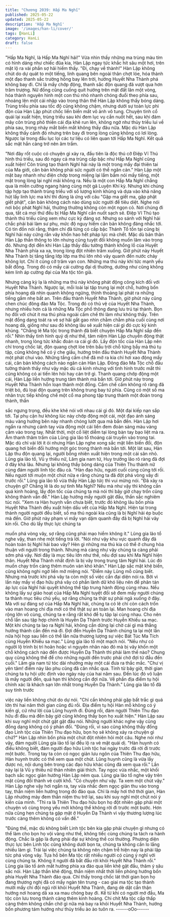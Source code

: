 ```yaml
---
title: "Chương 2039: Hấp Ma Nghĩ"
published: 2025-05-22
updated: 2025-05-22
description: 'Hấp Ma Nghĩ'
image: '/images/han-li/cover/'
tags: [HanLi]
category: HanLi
draft: false
---
```


"Hấp Ma Nghĩ, là Hấp Ma Nghĩ hải!"
Vừa nhìn thấy những ma trùng màu tím có hình dáng như chiếc
đũa kia, Hàn Lập ngay tức khắc hít sâu một hơi, trên mặt lộ ra vài
phần sợ hãi hiếm thấy.
"Đi, chạy về thành!" Hàn Lập không chút do dự quát to một tiếng,
linh quang bên ngoài thân chợt lóe, hóa thành một đạo thanh sắc
trường hồng bay lên trời, hướng Huyết Nha Thành phá không bay
đi.
Chỉ là mấy chớp động, thanh sắc độn quang đã vượt qua hơn
trăm trượng.
Nữ đồng cũng cuống quít hướng trên mặt đất lăn một vòng, hóa
thành nguyên hình một con thú nhỏ nhanh chóng đuổi theo phía
sau, nhoáng lên một cái nhập vào trong thân thể Hàn Lập không
thấy bóng dáng.
Trùng triều phía sau tốc độ cũng không chậm, nhưng dưới sự
toàn lực phi độn của Hàn Lập phút chốc liền biến mất vô ảnh vô
tung.
Chuyện tình cổ quái lại xuất hiện, trùng triều sau khi đem lục vụ
cắn nuốt hết, sau khi đám mây côn trùng phô thiên cái địa khẽ run
lên, không ngờ như thủy triều lui về phía sau, trong nháy mắt biến
mất không thấy đâu nữa.
Mặc dù Hàn Lập không thấy cảnh đó nhưng trên bay đi trong lòng
cũng không có lơi lỏng. Ngược lại trong đầu lục lọi các tư liệu có
liên quan tới Hấp Ma Nghĩ. Kết quả sắc mặt hắn càng trở nên âm
trầm.

"Nơi đây rốt cuộc có chuyện gì xảy ra, đầu tiên là độc thú cỡ Điệp
Vĩ Thú hình thú triều, sau đó ngay cả ma trùng cấp bậc như Hấp
Ma Nghĩ cũng xuất hiện! Côn trùng tạo thành Nghĩ hải này là một
trong mấy đại thiên tai của Ma giới, căn bản không phải sức người
có thể ngăn cản." Hàn Lập một mặt bay nhanh như điện chớp
trong miệng lại lẩm bẩm nói mấy tiếng, một mặt trong lòng lại nghĩ
mãi không ra.
Nếu là một con Hấp Ma Nghĩ chẳng qua là miễn cưỡng ngang
hàng cùng một gã Luyện Khí kỳ. Nhưng khi chúng tập hợp tạo
thành trùng triều với số lượng kinh khủng và dựa vào khả năng
hút lấy linh lực ma khí thì đúng là ứng với câu "Gặp ma giết ma,
gặp phật giết phật", căn bản không cách nào dùng sức người để
tiêu diệt.
Nghe nói nơi bộc phát Nghĩ hải, thường thường không còn một
ngọn cỏ. Nơi chúng đi qua, tất cả mọi thứ đều bị Hấp Ma Nghĩ
cắn nuốt sạch sẽ.
Điệp Vĩ Thú tạo thành thú triều cũng xem như cực kỳ đáng sợ.
Nhưng so sánh với Nghĩ hải chắc phải bái làm sư phụ, mức độ
nguy hiểm căn bản không đáng nhắc tới.
Có tin đồn nói rằng, thậm chí đã từng có cấp bậc Thánh Tổ tồn tại
cũng bị Nghĩ hải này cứng rắn vây khốn hao hết pháp lực mà
chết.
Mặc dù bản thân Hàn Lập thần thông to lớn nhưng cũng tuyệt đối
không muốn lâm vào trong đó.
Nhưng đợi đến khi Hàn Lập thấy đầu tường thành khổng lồ của
Huyết Nha Thành phía xa xa, trong lòng đột nhiên trầm xuống.
Giờ phút này Huyết Nha Thành bị tầng tầng lớp lớp ma thú lớn
nhỏ vây quanh đến nước chảy không lọt. Chí ít cũng cỡ trăm vạn
con.
Những ma thú này khí tức mạnh yếu bất đồng. Trong đó có mấy
cái cường đại dị thường, dường như cũng không kém linh áp
cường đại của Ma tộc tôn giả.

Nhưng càng kỳ lạ là những ma thú này không phát động công
kích đối với Huyết Nha Thành. Ngược lại, mỗi loài lại tập trung lại
một chỗ, hướng bốn phía hoang dã nhìn quanh không ngừng,
thỉnh thoảng lại phát ra những tiếng gầm nhẹ bất an.
Trên đầu thành Huyết Nha Thành, giờ phút này cũng chen chúc
đông đảo Ma Tộc.
Trong đó có thủ vệ của Huyết Nha Thành, nhưng nhiều hơn cả là
những Ma Tộc phổ thông đang lưu trú tại thành.
Bọn họ đối với chút ít ma thú phía ngoài cấm chế thì làm như
không thấy. Trên mặt đồng dạng toát ra vẻ sợ hãi gắt gao nhìn
chằm chằm phía cuối cùng nơi hoang dã, giống như sau đó
không lâu sẽ xuất hiện cái gì đó cực kỳ kinh khủng.
"Chẳng lẽ Ma tộc trong thành đã biết chuyện Hấp Ma Nghĩ sắp
đến rồi." Nhìn thấy tình hình quỷ dị như thế, tâm niệm Hàn Lập
chuyển động thật nhanh, trong lòng tức khắc đoán ra cái gì đó.
Lấy độn tốc của Hàn Lập nên chỉ trong chốc lát, độn quang chợt
lóe trên bầu trời chỗ từng bầy mà thú tụ tập, cũng không hề có ý
che giấu, hướng trên đầu thành Huyết Nha Thành một phát chui
vào.
Những tầng cấm chế đã mở ra kia chỉ hơi xao động mấy cái, căn
bản không cách nào ngăn cản Hàn Lập.
Đông đảo Ma Tộc chỗ đầu tường thành thấy như vậy mặc dù cả
kinh nhưng với tình hình trước mắt thì cũng không có ai tiến lên
hỏi hay cản trở gì.
Thanh quang chớp động một cái, Hàn Lập liền hướng trung tâm
thành mà bắn tới.
Giờ phút này trong Huyết Nha Thành hỗn loạn thành một đống.
Cấm chế cấm không rõ ràng đã triệt bỏ, đủ loại độn quang trên
không trung bay tứ phía. Cũng có một số ma nhân trực tiếp khống
chế một cổ ma phong tập trung thành một đoàn trong thành, thần

sắc ngưng trọng, đều khe khẽ nói với nhau cái gì đó.
Một đại kiếp nạn sắp tới.
Tại phụ cận hư không lúc này chớp động một cái, một đạo ánh
sáng màu vàng hướng bên này nhanh chóng lướt qua mà bắn
đến.
Hàn Lập hơi ngẩn ra nhưng cánh tay vừa động một cái liền đem
đoàn sáng màu vàng cầm vào trong tay.
Nhất thời, một cổ liệt diễm tại lòng bàn tay bạo liệt mà ra. Âm
thanh thâm trầm của Lũng gia lão tổ thoáng cái truyền vào trong
tai.
Mặc dù chỉ vài lời ít ỏi nhưng Hàn Lập nghe xong sắc mặt liền
biến đổi, độn quang hơi biến đổi hướng một góc trong thành mà
bắn tới.
Một lát sau, Hàn Lập thu độn quang lại, người bỗng nhiên xuất
hiện trong một cái sân nhỏ.
Lũng gia lão tổ, Vũ y thiếu nữ, Lâm gia nam tử, Huy trưởng lão rõ
ràng đã đợi ở đây khá lâu. Nhưng lại không thấy bóng dáng của
Thiên Thu thánh nữ cùng đám người linh tộc đâu cả.
"Hàn đạo hữu, ngươi cuối cùng cũng tới rồi. Nếu ngươi tới muộn
một chút nữa e rằng chúng ta đã đột phá vòng vây đi trước rồi."
Lũng gia lão tổ vừa thấy Hàn Lập tức thì vui mừng nói.
"Đã xảy ra chuyện gì? Chẳng lẽ là do sự tình Ma Nghĩ? Nếu mà
như vậy thì không cần quá kinh hoảng, lấy độn tốc của chúng ta
mà nói thì bây giờ chạy trốn cũng không thành vấn đề." Hàn Lập
hướng mấy người gật đầu, thần sắc nghiêm túc nói.
"Xem ra Hàn huynh vẫn chưa biết, trước đó không lâu bốn phía
Huyết Nha Thành đều xuất hiện dấu vết của Hấp Ma Nghĩ. Hiện
tại trong thành người người đều biết, số ma thú ngoài kia cũng là
bị Nghĩ hải ép buộc mà đến. Giờ phút này phạm vi mấy vạn dặm
quanh đây đã bị Nghĩ hải vây kín rồi. Cho dù lấy thực lực chúng ta

muốn phá vòng vây, sợ rằng cũng phải mạo hiểm không ít." Lũng
gia lão tổ nghe vậy, than nhẹ một tiếng trả lời.
"Nói như vậy khu vực quanh đây đã hoàn toàn bị Nghĩ hải bao
vây? Hèn gì những ma thú kia có thể ở chung hòa thuận với
người trong thành. Nhưng mà càng như vậy chúng ta càng phải
sớm phá vây. Nơi đây là mục tiêu lớn như thế, nếu đợi sau khi Ma
Nghĩ hiện thân. Huyết Nha Thành nhất định là bị vây trong trung
tâm Nghĩ hải. Lúc đó muốn chạy trốn càng thêm muôn vàn khó
khăn." Hàn Lập sắc mặt khẽ biến, cũng không nghi ngờ liền mở
miệng nói.
"Điểm này Lũng mỗ cũng biết. Nhưng mà trước khi phá vây ta còn
một số việc cần đại diện nói ra. Bởi vì lần này mấy vị đạo hữu phá
vây có phần lành dữ khó liệu nên để phân tán áp lực của Nghĩ hải
quyết không thể tập trung hành động cùng nhau. Nếu không lấy
sự giảo hoạt của Hấp Ma Nghĩ tuyệt đối sẽ đem mấy người chúng
ta thành mục tiêu chủ yếu, sợ rằng chúng ta thật sự phải ngã
xuống ở đây. Mà với sự đáng sợ của Hấp Ma Nghĩ hải, chúng ta
có lẽ chỉ còn cách trốn vào man hoang chi địa mới có thể thật sự
an toàn lại. Man hoang chi địa rộng lớn vô cùng, chúng ta e rằng
rất khó để tụ tập lại cùng nhau. Cho nên chỗ lần sau tập hợp
chính là Huyễn Dạ Thành trước Huyễn Khiếu sa mạc. Một khi
chúng ta lao ra Nghĩ hải, không cần dừng lại chờ cái gì mà thẳng
hướng thành cần đến mà đi. Đợi đến Huyễn Dạ Thành chúng ta
lại một lần nữa hội họp sau liền có thể lần nữa thương lượng sự
việc Bát Túc Ma Tích cùng Huyễn Khiếu sa mạc." Lũng gia lão tổ
một mạch nói.
"Nếu như có người lộ trình bị trì hoãn hoặc vì nguyên nhân nào đó
mà bị vây khốn một chỗ không cách nào đến được Huyễn Dạ
Thành thì phải làm thế nào? Chung quy cũng không thể để cho
những người đến trước phải chờ đợi từ đầu đến cuối." Lâm gia
nam tử tóc dài nhướng mày một cái đưa ra thắc mắc.
"Chư vị yên tâm! điểm này lão phu cũng đã cân nhắc qua. Tính từ
bây giờ, thời gian chúng ta tụ hội ước định vào ngày này của hai
năm sau. Đến lúc đó vô luận là mấy người đến, quá hạn thì không
cần đợi nữa. Về phần địa điểm tụ hội chính xác là khách sạn lớn
nhất trong Huyễn Dạ Thành." Lũng gia lão tổ đã suy tính trước

việc này liền không chút do dự nói.
"Chỉ cần không phải gặp bất trắc gì quá lớn thì hai năm thời gian
cũng đủ rồi. Địa điểm tụ hội Hàn mỗ không có ý kiến gì, cứ như lời
của Lũng huynh đi. Đúng rồi, đám người Thiên Thu đạo hữu đi
đâu mà đến bây giờ cũng không thấy bọn họ xuất hiện." Hàn Lập
sau khi suy nghĩ một chút gật gật đầu nói.
Những người khác nghe vậy cũng đồng dạng không có ý phản
đối.
"Đúng rồi, vì sao cũng không thấy đồng đạo Linh tộc của Thiên
Thu đạo hữu, bọn họ sẽ không xảy ra chuyện gì chứ?" Hàn Lập
nhìn bốn phía một chút đột nhiên hỏi một câu.
Nghe nói như vậy, đám người Lũng gia lão tổ lại đều lộ ra vẻ mặt
quái dị.
"Hàn huynh có điều không biết, đám người đạo hữu Linh tộc hai
ngày trước đã rời đi trước một bước. Trong tay ta còn có ngọc
giản lưu ngôn của Thiên Thu đạo hữu, Hàn huynh trước có thể
xem qua một chút. Lũng huynh cũng là vừa lấy được nó, nội dung
bên trong các đạo hữu khác cũng đã xem qua rồi." Lần này lại là
Vũ y thiếu nữ thản nhiên giải thích. Tay ngọc vừa nhấc, một khối
bạch sắc ngọc giản hướng Hàn Lập ném qua.
Lũng gia lão tổ nghe vậy trên mặt cũng đổi thành vẻ cười khổ.
"Có chuyện như vậy. Ta xem một chút vậy." Hàn Lập nghe vậy hơi
ngẩn ra, tay vừa nhấc đem ngọc giản thu vào trong tay, thần niệm
liền hướng trong đó đảo qua.
Chỉ là mấy hơi thở thời gian, Hàn Lập nhướng mày đem thần
niệm thu trở lại, sau khi suy nghĩ một chút nói ý kiến của mình.
"Thì ra là Thiên Thu đạo hữu bọn họ đột nhiên gặp phải một
chuyện vô cùng trọng yếu mới không thể không rời đi trước một
bước. Hơn nữa cũng hẹn chúng ta gặp mặt ở Huyễn Dạ Thành vì
vậy thương lượng lúc trước càng thêm không có vấn đề."

"Đúng thế, mặc dù không biết Linh tộc bên kia gặp phải chuyện gì
nhưng có thể làm cho bọn họ vội vàng như thế, không tiếc cùng
chúng ta tách ra hành động. Chắc là gặp là đụng phải đại sự
không thể coi thường. Phương diện thực lực bên Linh tộc cũng
không dưới bọn ta, chúng ta không cần lo lắng nhiều làm gì. Trái
lại việc chúng ta không nên chậm trễ hiện nay là phải lập tức phá
vòng vây. Tựa hồ bên Ma tộc rất nhiều người có cùng ý nghĩ với
cùng chúng ta. Không ít người đã bắt đầu rời khỏi Huyết Nha
Thành rồi."
Lũng gia lão tổ ánh mắt hướng phía xa đảo qua liền khẽ gật đầu,
thâm ý sâu sắc nói.
Hàn Lập thần khẽ động, thần niệm nhất thời liền phóng hướng
bốn phía Huyết Nha Thành đảo qua.
Chỉ thấy trong chốc lát thời gian bọn họ đang thương nghị đã có
mấy ngàn tên trung - cao giai ma tộc tạo thành mười mấy chi đội
ngũ rời khỏi Huyết Nha Thành, đang dè dặt cẩn thận hướng nơi
hoang dã xa xa mau chóng bay đi.
Kể từ khi có người mở đầu, Ma tộc còn lưu trong thành càng
thêm kinh hoàng. Chi chít Ma tộc cấp thấp càng thêm không chần
chờ gì nữa mà bay ra khỏi Huyết Nha Thành, hướng bốn phương
tám hướng như thủy triều ào ào tuôn ra.
------oOo------
